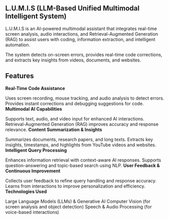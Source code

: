 ## L.U.M.I.S (LLM-Based Unified Multimodal Intelligent System)
L.U.M.I.S is an AI-powered multimodal assistant that integrates real-time screen analysis, audio interactions, and Retrieval-Augmented Generation (RAG) to assist users with coding, information extraction, and intelligent automation.

The system detects on-screen errors, provides real-time code corrections, and extracts key insights from videos, documents, and websites.

## Features
**Real-Time Code Assistance**

Uses screen recording, mouse tracking, and audio analysis to detect errors.
Provides instant corrections and debugging suggestions for code.
**Multimodal AI Capabilities**

Supports text, audio, and video input for enhanced AI interactions.
Retrieval-Augmented Generation (RAG) improves accuracy and response relevance.
**Content Summarization & Insights**

Summarizes documents, research papers, and long texts.
Extracts key insights, timestamps, and highlights from YouTube videos and websites.
**Intelligent Query Processing**

Enhances information retrieval with context-aware AI responses.
Supports question-answering and topic-based search using NLP.
**User Feedback & Continuous Improvement**

Collects user feedback to refine query handling and response accuracy.
Learns from interactions to improve personalization and efficiency.
**Technologies Used**

Large Language Models (LLMs) & Generative AI
Computer Vision (for screen analysis and object detection)
Speech & Audio Processing (for voice-based interactions)

